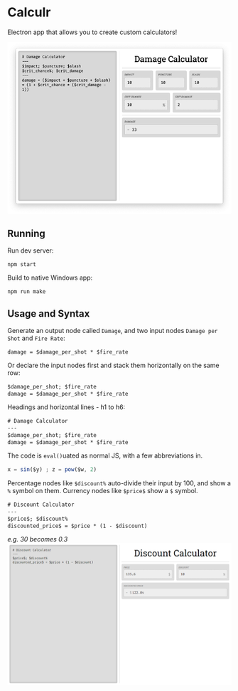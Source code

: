 # Calculr

Electron app that allows you to create custom calculators!

![demo showing a damage calculation](images/demo.png)

## Running

Run dev server:
```
npm start
```

Build to native Windows app:
```
npm run make
```

## Usage and Syntax

Generate an output node called `Damage`, and two input nodes `Damage per Shot` and `Fire Rate`:
```
damage = $damage_per_shot * $fire_rate
```

Or declare the input nodes first and stack them horizontally on the same row:
```
$damage_per_shot; $fire_rate
damage = $damage_per_shot * $fire_rate
```

Headings and horizontal lines - h1 to h6:
```
# Damage Calculator
---
$damage_per_shot; $fire_rate
damage = $damage_per_shot * $fire_rate
```

The code is `eval()`uated as normal JS, with a few abbreviations in.

```js
x = sin($y) ; z = pow($w, 2)
```

Percentage nodes like `$discount%` auto-divide their input by 100, and show a `%` symbol on them. Currency nodes like `$price$` show a `$` symbol.
```
# Discount Calculator
---
$price$; $discount%
discounted_price$ = $price * (1 - $discount)
```
_e.g. 30 becomes 0.3_
![demo showing a damage calculation](images/modifiers.png)
